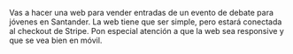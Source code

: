 Vas a hacer una web para vender entradas de un evento de debate para jóvenes en Santander. La web tiene que ser simple, pero estará conectada al checkout de Stripe. Pon especial atención a que la web sea responsive y que se vea bien en móvil.